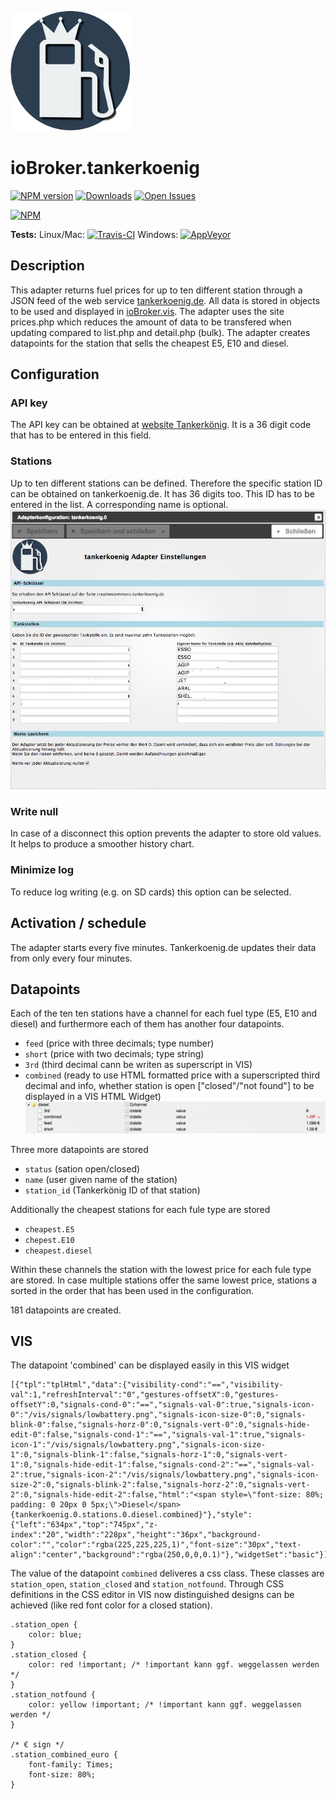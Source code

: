 ![Logo](../../admin/tankerkoenig.png)
# ioBroker.tankerkoenig

[![NPM version](http://img.shields.io/npm/v/iobroker.tankerkoenig.svg)](https://www.npmjs.com/package/iobroker.tankerkoenig)
[![Downloads](https://img.shields.io/npm/dm/iobroker.tankerkoenig.svg)](https://www.npmjs.com/package/iobroker.tankerkoenig)
[![Open Issues](http://githubbadges.herokuapp.com/Pix---/ioBroker.tankerkoenig/issues.svg)](http://github.com/Pix---/ioBroker.tankerkoenig/issues)

[![NPM](https://nodei.co/npm/iobroker.tankerkoenig.png?downloads=true)](https://nodei.co/npm/iobroker.tankerkoenig/)

**Tests:** Linux/Mac: [![Travis-CI](http://img.shields.io/travis/Pix---/ioBroker.tankerkoenig/master.svg)](https://travis-ci.org/Pix---/ioBroker.tankerkoenig)
Windows: [![AppVeyor](https://ci.appveyor.com/api/projects/status/github/Pix---/ioBroker.tankerkoenig?branch=master&svg=true)](https://ci.appveyor.com/project/Pix---/ioBroker-tankerkoenig/)


## Description
This adapter returns fuel prices for up to ten different station through a JSON feed of the web service [tankerkoenig.de](https://creativecommons.tankerkoenig.de/#about). All data is stored in objects to be used and displayed in [ioBroker.vis](https://github.com/ioBroker/ioBroker.vis).
The adapter uses the site prices.php which reduces the amount of data to be transfered when updating compared to list.php and detail.php (bulk). The adapter creates datapoints for the station that sells the cheapest E5, E10 and diesel.

## Configuration
### API key
The API key can be obtained at [website Tankerkönig](https://creativecommons.tankerkoenig.de/#about). It is a 36 digit code that has to be entered in this field.

### Stations
Up to ten different stations can be defined. Therefore the specific station ID can be obtained on tankerkoenig.de. It has 36 digits too. This ID has to be entered in the list. A corresponding name is optional.
![alt text](img/tankerkoenigSettingsScreenshot.jpg "Screenshot Settings")

### Write null
In case of a disconnect this option prevents the adapter to store old values. It helps to produce a smoother history chart.

### Minimize log
To reduce log writing (e.g. on SD cards) this option can be selected.

## Activation / schedule
The adapter starts every five minutes. Tankerkoenig.de updates their data from only every four minutes. 

##  Datapoints
Each of the ten ten stations have a channel for each fuel type (E5, E10 and diesel) and furthermore each of them has another four datapoints.
* `feed` (price with three decimals; type number)
* `short` (price with two decimals; type string)
* `3rd` (third decimal cann be writen as superscript in VIS)
* `combined` (ready to use HTML formatted price with a superscripted third decimal and info, whether station is open ["closed"/"not found"] to be displayed in a VIS HTML Widget)
![alt text](img/tankerkoenigDP.jpg "Datapoints")

Three more datapoints are stored
* `status` (sation open/closed)
* `name` (user given name of the station)
* `station_id` (Tankerkönig ID of that station)

Additionally the cheapest stations for each fule type are stored
* `cheapest.E5`
* `chepest.E10`
* `cheapest.diesel`

Within these channels the station with the lowest price for each fule type are stored. In case multiple stations offer the same lowest price, stations a sorted in the order that has been used in the configuration.

181 datapoints are created.

## VIS 
The datapoint 'combined' can be displayed easily in this VIS widget
```
[{"tpl":"tplHtml","data":{"visibility-cond":"==","visibility-val":1,"refreshInterval":"0","gestures-offsetX":0,"gestures-offsetY":0,"signals-cond-0":"==","signals-val-0":true,"signals-icon-0":"/vis/signals/lowbattery.png","signals-icon-size-0":0,"signals-blink-0":false,"signals-horz-0":0,"signals-vert-0":0,"signals-hide-edit-0":false,"signals-cond-1":"==","signals-val-1":true,"signals-icon-1":"/vis/signals/lowbattery.png","signals-icon-size-1":0,"signals-blink-1":false,"signals-horz-1":0,"signals-vert-1":0,"signals-hide-edit-1":false,"signals-cond-2":"==","signals-val-2":true,"signals-icon-2":"/vis/signals/lowbattery.png","signals-icon-size-2":0,"signals-blink-2":false,"signals-horz-2":0,"signals-vert-2":0,"signals-hide-edit-2":false,"html":"<span style=\"font-size: 80%; padding: 0 20px 0 5px;\">Diesel</span>{tankerkoenig.0.stations.0.diesel.combined}"},"style":{"left":"634px","top":"745px","z-index":"20","width":"228px","height":"36px","background-color":"","color":"rgba(225,225,225,1)","font-size":"30px","text-align":"center","background":"rgba(250,0,0,0.1)"},"widgetSet":"basic"}]
```
The value of the datapoint `combined` deliveres a css class. These classes are `station_open`, `station_closed` and `station_notfound`. Through CSS definitions in the CSS editor in VIS now distinguished designs can be achieved (like red font color for a closed station).
```
.station_open {
    color: blue; 
}
.station_closed {
    color: red !important; /* !important kann ggf. weggelassen werden */
}
.station_notfound {
    color: yellow !important; /* !important kann ggf. weggelassen werden */
}

/* € sign */
.station_combined_euro {
    font-family: Times;
    font-size: 80%;
}
```
